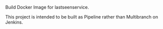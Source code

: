 Build Docker Image for lastseenservice.

This project is intended to be built as Pipeline rather than
Multibranch on Jenkins.